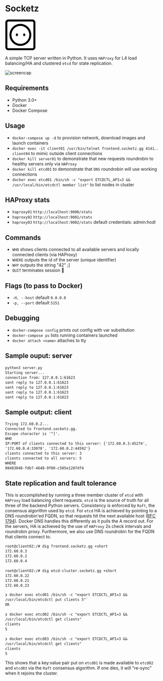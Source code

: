Socketz
============
![socket](https://github.com/r3lik/socketz/blob/master/socket.png)

A simple TCP server written in Python. It uses `HAProxy` for L4 load balancing/HA and clustered `etcd` for state replication.

![screencap](https://github.com/r3lik/socketz/blob/master/socket_v2.gif)

Requirements
--------------
* Python 3.0+
* Docker
* Docker Compose

Usage
------------
* `docker-compose up -d` to provision network, download images and launch containers
* `docker exec -it client01 /usr/bin/telnet frontend.socketz.gg 4141`... `client04` to mimic outside client connections
* `docker kill server01` to demonstrate that new requests roundrobin to healthy servers only via `HAProxy`
* `docker kill etcd01` to demonstrate that `DNS` roundrobin will use working connections
* `docker exec etcd01 /bin/sh -c "export ETCDCTL_API=3 && /usr/local/bin/etcdctl member list"` to list nodes in cluster


HAProxy stats
-------------
* `haproxy01` `http://localhost:9000/stats`
* `haproxy02` `http://localhost:9001/stats`
* `haproxy03` `http://localhost:9002/stats`
default credentials: admin:hodl

Commands
-------------
* `WHO` shows clients connected to all available servers and locally connected clients (via HAProxy)
* `WHERE` outputs the id of the server (unique identifier)
* `WHY` outputs the string "42" ;]
* `QUIT` terminates session :wave:

Flags (to pass to Docker)
--------------
* `-H, --host` default `0.0.0.0`
* `-p, --port` default `5151`

Debugging
-------------
* `docker-compose config` prints out config with var substitution
* `docker-compose ps` lists running containers launched
* `docker attach <name>` attaches to tty

Sample ouput: server
----------------

```
python3 server.py
Starting server...
connection from: 127.0.0.1:61623
sent reply to 127.0.0.1:61623
sent reply to 127.0.0.1:61623
sent reply to 127.0.0.1:61623
sent reply to 127.0.0.1:61623
```

Sample output: client
---------------

```
Trying 172.60.0.2...
Connected to frontend.socketz.gg.
Escape character is '^]'.
WHO
IP:PORT of clients connected to this server: {'172.60.0.3:45274', '172.60.0.4:33078', '172.60.0.2:44592'}
clients connected to this server: 3
clients connected to all servers: 5
WHERE
08483048-fdb7-4648-9f00-c505e1207df4
```

State replication and fault tolerance
-------------------------------------
This is accomplished by running a three member cluster of `etcd` with `HAProxy` load balancing client requests. `etcd` is the source of truth for all three of the backend Python servers. Consistency is enforced by `Raft`, the consensus algorithm used by `etcd`. For `etcd` HA is achieved by pointing to a DNS roundrobin'ed FQDN, so that requests hit the next available host ([RFC 1794](http://www.faqs.org/rfcs/rfc1794.html)). Docker DNS handles this differently as it pulls the A record out. For the servers, HA is achieved by the use of `HAProxy` 2s check intervals and roundrobin proxy. Furthermore, we also use DNS roundrobin for the FQDN that clients connect to.

```
root@client02:/# dig frontend.socketz.gg +short
172.60.0.3
172.60.0.2
172.60.0.4

root@client02:/# dig etcd-cluster.socketz.gg +short
172.60.0.22
172.60.0.21
172.60.0.23
```

```
❯ docker exec etcd01 /bin/sh -c "export ETCDCTL_API=3 && /usr/local/bin/etcdctl put clients 5"`
OK

❯ docker exec etcd02 /bin/sh -c "export ETCDCTL_API=3 && /usr/local/bin/etcdctl get clients"
clients
5

❯ docker exec etcd03 /bin/sh -c "export ETCDCTL_API=3 && /usr/local/bin/etcdctl get clients"
clients
5
```
This shows that a key:value pair put on `etcd01` is made available to `etcd02` and `etcd03` via the `Raft` consensus algorithm. If one dies, it will "re-sync" when it rejoins the cluster.
